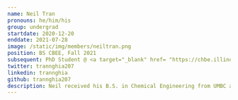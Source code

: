 ```yaml
---
name: Neil Tran
pronouns: he/him/his
group: undergrad
startdate: 2020-12-20
enddate: 2021-07-28
image: /static/img/members/neiltran.png
position: BS CBEE, Fall 2021
subsequent: PhD Student @ <a target="_blank" href= "https://chbe.illinois.edu/">UIUC </a>
twitter: trannghia207
linkedin: trannghia
github: trannghia207
description: Neil received his B.S. in Chemical Engineering from UMBC and is currently pursuing his Ph.D. at UIUC, Illinois. He is passionate about computational technology and applying new methods of machine learning and AI for science discovery. Beside science, he loves music, video games and road trips.
---
```

